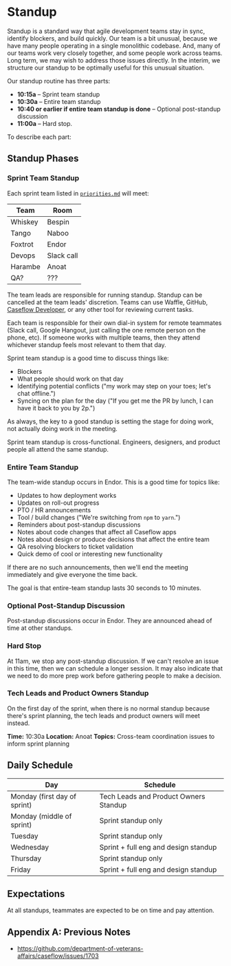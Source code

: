 # Standup

Standup is a standard way that agile development teams stay in sync, identify blockers, and build quickly. Our team is a bit unusual, because we have many people operating in a single monolithic codebase. And, many of our teams work very closely together, and some people work across teams. Long term, we may wish to address those issues directly. In the interim, we structure our standup to be optimally useful for this unusual situation.

Our standup routine has three parts:

* **10:15a** – Sprint team standup
* **10:30a** – Entire team standup
* **10:40 or earlier if entire team standup is done** – Optional post-standup discussion
* **11:00a** – Hard stop.

To describe each part:

## Standup Phases

### Sprint Team Standup
Each sprint team listed in [`priorities.md`](https://github.com/department-of-veterans-affairs/appeals-pm/blob/master/priorities.md) will meet:

| Team | Room |
| --- | --- |
| Whiskey | Bespin |
| Tango | Naboo |
| Foxtrot | Endor | 
| Devops | Slack call |
| Harambe | Anoat |
| QA? | ??? |

The team leads are responsible for running standup. Standup can be cancelled at the team leads' discretion. Teams can use Waffle, GitHub, [Caseflow Developer](https://cold-stream-43683.herokuapp.com/sprint/standup?team=CASEFLOW), or any other tool for reviewing current tasks.

Each team is responsible for their own dial-in system for remote teammates (Slack call, Google Hangout, just calling the one remote person on the phone, etc). If someone works with multiple teams, then they attend whichever standup feels most relevant to them that day.

Sprint team standup is a good time to discuss things like:

* Blockers
* What people should work on that day
* Identifying potential conflicts ("my work may step on your toes; let's chat offline.")
* Syncing on the plan for the day ("If you get me the PR by lunch, I can have it back to you by 2p.")

As always, the key to a good standup is setting the stage for doing work, not actually doing work in the meeting.

Sprint team standup is cross-functional. Engineers, designers, and product people all attend the same standup.

### Entire Team Standup
The team-wide standup occurs in Endor. This is a good time for topics like:

* Updates to how deployment works
* Updates on roll-out progress
* PTO / HR announcements
* Tool / build changes ("We're switching from `npm` to `yarn`.")
* Reminders about post-standup discussions
* Notes about code changes that affect all Caseflow apps
* Notes about design or produce decisions that affect the entire team
* QA resolving blockers to ticket validation
* Quick demo of cool or interesting new functionality

If there are no such announcements, then we'll end the meeting immediately and give everyone the time back.

The goal is that entire-team standup lasts 30 seconds to 10 minutes.

### Optional Post-Standup Discussion
Post-standup discussions occur in Endor. They are announced ahead of time at other standups.

### Hard Stop
At 11am, we stop any post-standup discussion. If we can't resolve an issue in this time, then we can schedule a longer session. It may also indicate that we need to do more prep work before gathering people to make a decision.

### Tech Leads and Product Owners Standup
On the first day of the sprint, when there is no normal standup because there's sprint planning, the tech leads and product owners will meet instead. 

**Time:** 10:30a
**Location:** Anoat
**Topics:** Cross-team coordination issues to inform sprint planning

## Daily Schedule
| Day | Schedule | 
| --- | --- |
| Monday (first day of sprint) | Tech Leads and Product Owners Standup |
| Monday (middle of sprint) | Sprint standup only |
| Tuesday | Sprint standup only |
| Wednesday | Sprint + full eng and design standup |
| Thursday | Sprint standup only |
| Friday | Sprint + full eng and design standup |

## Expectations
At all standups, teammates are expected to be on time and pay attention.

## Appendix A: Previous Notes
* https://github.com/department-of-veterans-affairs/caseflow/issues/1703
